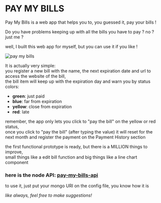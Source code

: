 # PAY MY BILLS

Pay My Bills is a web app that helps you to, you guessed it, pay your bills !

Do you have problems keeping up with all the bills you have to pay ? no ? just me ?

well, I built this web app for myself, but you can use it if you like !


![pay my bills](https://i.ibb.co/jMhqc1g/pay-my-bills.png)

It is actually very simple:   
you register a new bill with the name, the next expiration date and url to access the website of the bill,  
the bill item will keep up with the expiration day and warn you by status colors:
  - **green**: just paid
  - **blue**: far from expiration
  - **yellow**: close from expiration
  - **red**: late

remember, the app only lets you click to "pay the bill" on the yellow or red status,  
once you click to "pay the bill" (after typing the value) it will reset for the next month and register the payment on the Payment History section


the first functional prototype is ready, but there is a MILLION things to improve,  
small things like a edit bill function and big things like a line chart component

### here is the node API: <a href="https://github.com/akiosTerr/pay-my-bills-api">pay-my-bills-api</a>  
to use it, just put your mongo URI on the config file, you know how it is


*like always, feel free to make suggestions!*

